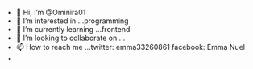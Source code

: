 - 👋 Hi, I’m @Ominira01
- 👀 I’m interested in ...programming
- 🌱 I’m currently learning ...frontend
- 💞️ I’m looking to collaborate on ...
- 📫 How to reach me ...twitter: emma33260861 facebook: Emma Nuel
-

<!---
Ominira01/Ominira01 is a ✨ special ✨ repository because its `README.md` (this file) appears on your GitHub profile.
You can click the Preview link to take a look at your changes.
--->
